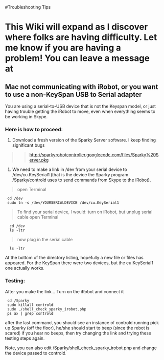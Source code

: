 #Troubleshooting Tips

# This Wiki will expand as I discover where folks are having difficulty. Let me know if you are having a problem! You can leave a message at #

## Mac not communicating with iRobot, or you want to use a non-KeySpan USB to Serial adapter ##
You are using a serial-to-USB device that is not the Keyspan model, or just having trouble getting the iRobot to move, even when everything seems to be working in Skype.

### Here is how to proceed: ###
  1. Download a fresh version of the Sparky Server software. I keep finding significant    bugs
> > http://sparkyrobotcontroller.googlecode.com/files/Sparky%20Server.pkg
  1. We need to make a link in /dev from your serial device to /dev/cu.KeySerial1 (that is the device the Sparky program /Sparky/controld uses to send commands from Skype to the iRobot).


> open Terminal
```
 cd /dev
 sudo ln -s /dev/YOURSERIALDEVICE /dev/cu.KeySerial1
```
> To find your serial device, I would:
> turn on iRobot, but unplug serial cable
> open Terminal
```
  cd /dev
  ls -ltr 
```
> now plug in the serial cable
```
  ls -ltr
```
At the bottom of the directory listing, hopefully a new file or files has appeared. For the KeySpan there were two devices, but the cu.KeySerial1 one actually works.

### Testing: ###
After you make the link...
Turn on the iRobot and connect it
```
 cd /Sparky
 sudo killall controld
 sudo ./shell_check_sparky_irobot.php
 ps ax | grep controld
```
after the last command, you should see an instance of controld running
pick up Sparky (off the floor), he/she should start to beep (since the robot is scared)
if you hear no beeps, then try changing the link and trying these testing steps again.

Note, you can also edit /Sparky/shell\_check\_sparky\_irobot.php and change the device passed to controld.